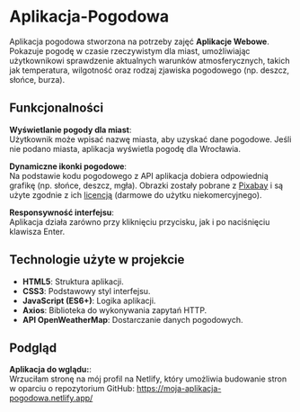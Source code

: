 # Aplikacja-Pogodowa
Aplikacja pogodowa stworzona na potrzeby zajęć **Aplikacje Webowe**. Pokazuje pogodę w czasie rzeczywistym dla miast, umożliwiając użytkownikowi sprawdzenie aktualnych warunków atmosferycznych, takich jak temperatura, wilgotność oraz rodzaj zjawiska pogodowego (np. deszcz, słońce, burza).

## Funkcjonalności
**Wyświetlanie pogody dla miast**:  
  Użytkownik może wpisać nazwę miasta, aby uzyskać dane pogodowe. Jeśli nie podano miasta, aplikacja wyświetla pogodę dla Wrocławia.

**Dynamiczne ikonki pogodowe**:  
Na podstawie kodu pogodowego z API aplikacja dobiera odpowiednią grafikę (np. słońce, deszcz, mgła). 
Obrazki zostały pobrane z [Pixabay](https://pixabay.com/) i są użyte zgodnie z ich [licencją](https://pixabay.com/service/license-summary/) (darmowe do użytku niekomercyjnego).

**Responsywność interfejsu**:  
Aplikacja działa zarówno przy kliknięciu przycisku, jak i po naciśnięciu klawisza Enter.

## Technologie użyte w projekcie
- **HTML5**: Struktura aplikacji.  
- **CSS3**: Podstawowy styl interfejsu.  
- **JavaScript (ES6+)**: Logika aplikacji.  
- **Axios**: Biblioteka do wykonywania zapytań HTTP.  
- **API OpenWeatherMap**: Dostarczanie danych pogodowych.

## Podgląd
**Aplikacja do wglądu:**:  
Wrzuciłam stronę na mój profil na Netlify, który umożliwia budowanie stron w oparciu o repozytorium GitHub:
https://moja-aplikacja-pogodowa.netlify.app/

